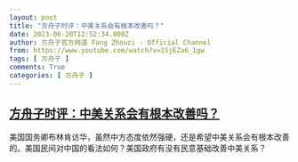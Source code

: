 ```yaml
---
layout: post
title: "方舟子时评：中美关系会有根本改善吗？"
date: 2023-06-20T12:52:34.000Z
author: 方舟子官方频道 Fang Zhouzi - Official Channel
from: https://www.youtube.com/watch?v=1SjEZa6_1gw
tags: [ 方舟子 ]
comments: True
categories: [ 方舟子 ]
---
```

<!--1687265554000-->
[方舟子时评：中美关系会有根本改善吗？](https://www.youtube.com/watch?v=1SjEZa6_1gw)
------

<div>
美国国务卿布林肯访华，虽然中方态度依然强硬，还是希望中美关系会有根本改善的。美国民间对中国的看法如何？美国政府有没有民意基础改善中美关系？
</div>
